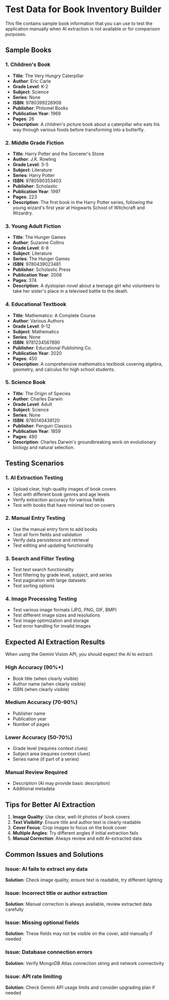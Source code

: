 # Test Data for Book Inventory Builder

This file contains sample book information that you can use to test the application manually when AI extraction is not available or for comparison purposes.

## Sample Books

### 1. Children's Book
- **Title**: The Very Hungry Caterpillar
- **Author**: Eric Carle
- **Grade Level**: K-2
- **Subject**: Science
- **Series**: None
- **ISBN**: 9780399226908
- **Publisher**: Philomel Books
- **Publication Year**: 1969
- **Pages**: 26
- **Description**: A children's picture book about a caterpillar who eats his way through various foods before transforming into a butterfly.

### 2. Middle Grade Fiction
- **Title**: Harry Potter and the Sorcerer's Stone
- **Author**: J.K. Rowling
- **Grade Level**: 3-5
- **Subject**: Literature
- **Series**: Harry Potter
- **ISBN**: 9780590353403
- **Publisher**: Scholastic
- **Publication Year**: 1997
- **Pages**: 223
- **Description**: The first book in the Harry Potter series, following the young wizard's first year at Hogwarts School of Witchcraft and Wizardry.

### 3. Young Adult Fiction
- **Title**: The Hunger Games
- **Author**: Suzanne Collins
- **Grade Level**: 6-8
- **Subject**: Literature
- **Series**: The Hunger Games
- **ISBN**: 9780439023481
- **Publisher**: Scholastic Press
- **Publication Year**: 2008
- **Pages**: 374
- **Description**: A dystopian novel about a teenage girl who volunteers to take her sister's place in a televised battle to the death.

### 4. Educational Textbook
- **Title**: Mathematics: A Complete Course
- **Author**: Various Authors
- **Grade Level**: 9-12
- **Subject**: Mathematics
- **Series**: None
- **ISBN**: 9781234567890
- **Publisher**: Educational Publishing Co.
- **Publication Year**: 2020
- **Pages**: 450
- **Description**: A comprehensive mathematics textbook covering algebra, geometry, and calculus for high school students.

### 5. Science Book
- **Title**: The Origin of Species
- **Author**: Charles Darwin
- **Grade Level**: Adult
- **Subject**: Science
- **Series**: None
- **ISBN**: 9780140439120
- **Publisher**: Penguin Classics
- **Publication Year**: 1859
- **Pages**: 480
- **Description**: Charles Darwin's groundbreaking work on evolutionary biology and natural selection.

## Testing Scenarios

### 1. AI Extraction Testing
- Upload clear, high-quality images of book covers
- Test with different book genres and age levels
- Verify extraction accuracy for various fields
- Test with books that have minimal text on covers

### 2. Manual Entry Testing
- Use the manual entry form to add books
- Test all form fields and validation
- Verify data persistence and retrieval
- Test editing and updating functionality

### 3. Search and Filter Testing
- Test text search functionality
- Test filtering by grade level, subject, and series
- Test pagination with large datasets
- Test sorting options

### 4. Image Processing Testing
- Test various image formats (JPG, PNG, GIF, BMP)
- Test different image sizes and resolutions
- Test image optimization and storage
- Test error handling for invalid images

## Expected AI Extraction Results

When using the Gemini Vision API, you should expect the AI to extract:

### High Accuracy (90%+)
- Book title (when clearly visible)
- Author name (when clearly visible)
- ISBN (when clearly visible)

### Medium Accuracy (70-90%)
- Publisher name
- Publication year
- Number of pages

### Lower Accuracy (50-70%)
- Grade level (requires context clues)
- Subject area (requires context clues)
- Series name (if part of a series)

### Manual Review Required
- Description (AI may provide basic description)
- Additional metadata

## Tips for Better AI Extraction

1. **Image Quality**: Use clear, well-lit photos of book covers
2. **Text Visibility**: Ensure title and author text is clearly readable
3. **Cover Focus**: Crop images to focus on the book cover
4. **Multiple Angles**: Try different angles if initial extraction fails
5. **Manual Correction**: Always review and edit AI-extracted data

## Common Issues and Solutions

### Issue: AI fails to extract any data
**Solution**: Check image quality, ensure text is readable, try different lighting

### Issue: Incorrect title or author extraction
**Solution**: Manual correction is always available, review extracted data carefully

### Issue: Missing optional fields
**Solution**: These fields may not be visible on the cover, add manually if needed

### Issue: Database connection errors
**Solution**: Verify MongoDB Atlas connection string and network connectivity

### Issue: API rate limiting
**Solution**: Check Gemini API usage limits and consider upgrading plan if needed 